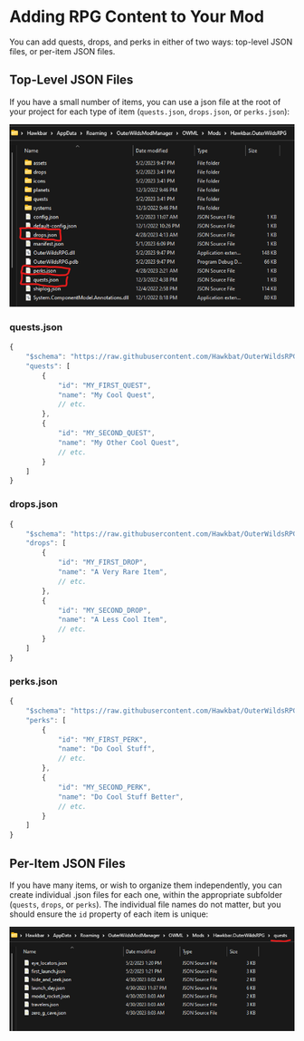 ﻿# Adding RPG Content to Your Mod

You can add quests, drops, and perks in either of two ways: top-level JSON files, or per-item JSON files.
## Top-Level JSON Files
If you have a small number of items, you can use a json file at the root of your project for each type of item (`quests.json`, `drops.json`, or `perks.json`):


![The contents of a mod folder containing 'quests.json', 'drops.json', and 'perks.json'](screenshot-top-level-json.png)
### quests.json
<?prettify?>
```js
{
	"$schema": "https://raw.githubusercontent.com/Hawkbat/OuterWildsRPG/main/schemas/quests.schema.json",
	"quests": [
		{
			"id": "MY_FIRST_QUEST",
			"name": "My Cool Quest",
			// etc.
		},
		{
			"id": "MY_SECOND_QUEST",
			"name": "My Other Cool Quest",
			// etc.
		}
	]
}
```
### drops.json
<?prettify?>
```js
{
	"$schema": "https://raw.githubusercontent.com/Hawkbat/OuterWildsRPG/main/schemas/drops.schema.json",
	"drops": [
		{
			"id": "MY_FIRST_DROP",
			"name": "A Very Rare Item",
			// etc.
		},
		{
			"id": "MY_SECOND_DROP",
			"name": "A Less Cool Item",
			// etc.
		}
	]
}
```
### perks.json
<?prettify?>
```js
{
	"$schema": "https://raw.githubusercontent.com/Hawkbat/OuterWildsRPG/main/schemas/perks.schema.json",
	"perks": [
		{
			"id": "MY_FIRST_PERK",
			"name": "Do Cool Stuff",
			// etc.
		},
		{
			"id": "MY_SECOND_PERK",
			"name": "Do Cool Stuff Better",
			// etc.
		}
	]
}
```
## Per-Item JSON Files
If you have many items, or wish to organize them independently, you can create individual .json files for each one, within the appropriate subfolder (`quests`, `drops`, or `perks`). The individual file names do not matter, but you should ensure the `id` property of each item is unique:


![The contents of a mod folder containing various quest .json files](screenshot-individual-jsons.png)

